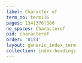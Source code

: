 ```yaml
---
label: Character of
term_no: term136
pages: 134|376|380
no_spaces: Characterof
pid: characterof
order: '0154'
layout: generic_index_term
collection: index-headings
---
```

